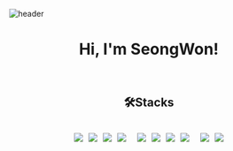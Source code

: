 ![header](https://capsule-render.vercel.app/api?type=waving&color=0:D3D3D3,100:C0C0C0&height=200&section=header&text=👋&fontSize=50&fontColor=000000)


<div align="center">
  <h1>Hi, I'm SeongWon!</h1><br>
</div>

<div align="center">
  <h2>🛠️Stacks</h2><br>
</div>
<div align="center" style="display: flex; flex-wrap: wrap; gap: 10px; justify-content: center;">
  <img src="https://img.shields.io/badge/JAVA-4479A1?style=for-the-badge&logoColor=white">
  <img src="https://img.shields.io/badge/Spring-6DB33F?style=for-the-badge&logo=Spring&logoColor=white">
  <img src="https://img.shields.io/badge/springboot-6DB33F?style=for-the-badge&logo=springboot&logoColor=white">
  <img src="https://img.shields.io/badge/mysql-4479A1?style=for-the-badge&logo=MYSQL&logoColor=white">
  <br>
  <img src="https://img.shields.io/badge/vue-4FC08D?style=for-the-badge&logo=vue.js&logoColor=white">
  <img src="https://img.shields.io/badge/html5-E34F26?style=for-the-badge&logo=HTML5&logoColor=white">
  <img src="https://img.shields.io/badge/css3-1572B6?style=for-the-badge&logo=CSS&logoColor=white">
  <img src="https://img.shields.io/badge/javascript-F7DF1E?style=for-the-badge&logo=GIT&logoColor=white">
  <br>
  <img src="https://img.shields.io/badge/git-F05032?style=for-the-badge&logo=GIT&logoColor=white">
  <img src="https://img.shields.io/badge/github-181717?style=for-the-badge&logo=GITHUB&logoColor=white">
</div>
